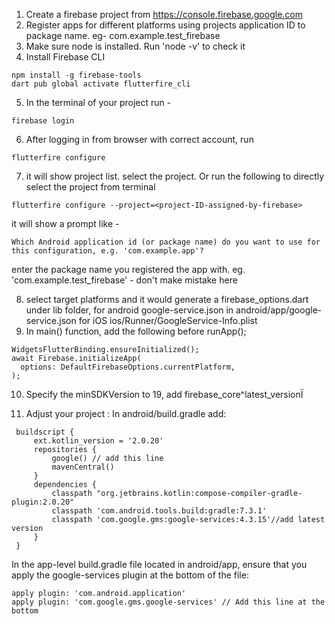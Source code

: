 1. Create a firebase project from https://console.firebase.google.com
2. Register apps for different platforms using projects application ID to package name. eg- com.example.test_firebase
3. Make sure node is installed. Run 'node -v' to check it
4. Install Firebase CLI
```
npm install -g firebase-tools
dart pub global activate flutterfire_cli
```
5. In the terminal of your project run -
```
firebase login
```
6. After logging in from browser with correct account, run
```
flutterfire configure
```
7. it will show project list. select the project. Or run the following to directly select the project from terminal
```
flutterfire configure --project=<project-ID-assigned-by-firebase>

```
it will show a prompt like -
```
Which Android application id (or package name) do you want to use for this configuration, e.g. 'com.example.app'?
```
enter the package name you registered the app with. eg. 'com.example.test_firebase' - don't make mistake here 
 
8. select target platforms and it would generate a firebase_options.dart under lib folder,
   for android google-service.json in android/app/google-service.json
   for iOS ios/Runner/GoogleService-Info.plist
9. In main() function, add the following before runApp();
```
WidgetsFlutterBinding.ensureInitialized();
await Firebase.initializeApp(
  options: DefaultFirebaseOptions.currentPlatform,
);
```
10. Specify the minSDKVersion to 19, add firebase_core^latest_versionÏ

11. Adjust your project :
     In android/build.gradle add:
```
 buildscript {
     ext.kotlin_version = '2.0.20'
     repositories {
         google() // add this line
         mavenCentral()
     }
     dependencies {
         classpath "org.jetbrains.kotlin:compose-compiler-gradle-plugin:2.0.20"
         classpath 'com.android.tools.build:gradle:7.3.1'
         classpath 'com.google.gms:google-services:4.3.15'//add latest version
     }
 }

```

In the app-level build.gradle file located in android/app, ensure that you apply the google-services plugin at the bottom of the file:
```
apply plugin: 'com.android.application'
apply plugin: 'com.google.gms.google-services' // Add this line at the bottom
```
